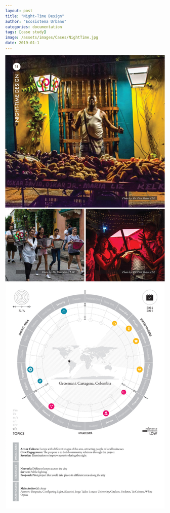 ```yaml
---
layout: post
title: "Night-Time Design"
author: "Ecosistema Urbano"
categories: documentation
tags: [case study]
image: /assets/images/Cases/NightTime.jpg
date: 2019-01-1
---
```


![NightTime0](/assets/images/Cases/NightTime0.jpg)
![NightTime1](/assets/images/Cases/NightTime1.jpg)
